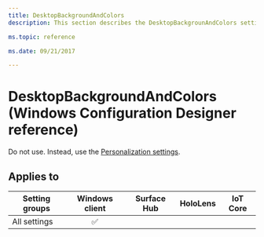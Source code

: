 ```yaml
---
title: DesktopBackgroundAndColors
description: This section describes the DesktopBackgrounAndColors settings that you can configure in provisioning packages for Windows 10 using Windows Configuration Designer. 

ms.topic: reference

ms.date: 09/21/2017 

--- 
```


# DesktopBackgroundAndColors (Windows Configuration Designer reference) 

Do not use. Instead, use the [Personalization settings](wcd-personalization.md). 

## Applies to 

| Setting groups  | Windows client | Surface Hub | HoloLens | IoT Core |
| --- | :---: | :---: | :---: | :---: |
| All settings | ✅  |  |  |  | 

